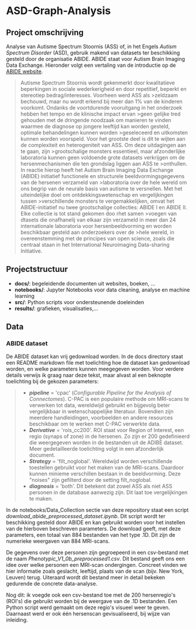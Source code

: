 # ASD-Graph-Analysis

## Project omschrijving
Analyse van Autisme Spectrum Stoornis (ASS) of, in het Engels *Autism Spectrum Disorder* (ASD), gebruik makend van datasets ter beschikking gesteld door de organisatie ABIDE.
ABIDE staat voor Autism Brain Imaging Data Exchange. Hieronder volgt een vertaling van de introductie op de [ABIDE website](https://fcon_1000.projects.nitrc.org/indi/abide/).

>Autisme Spectrum Stoornis wordt gekenmerkt door kwalitatieve beperkingen in sociale wederkerigheid en door repetitief, beperkt en stereotiep bedrag/interesses. Voorheen werd ASS als >zeldzaam bechouwd, maar nu wordt erkend bij meer dan 1% van de kinderen voorkomt. Ondanks de voortdurende vooruitgang in het onderzoek hebben het tempo en de klinische impact ervan >geen gelijke tred gehouden met de dringende noodzaak om manieren te vinden waarmee de diagnose op jongere leeftijd kan worden gesteld, optimale behandelingen kunnen worden >geseleceerd en uitkomsten kunnen worden voorspeld. Voor het grootste deel is dit te wijten aan de complexiteit en heterogeniteit van ASS. Om deze uitdagingen aan te gaan, zijn >grootschalige monsters essentieel, maar afzonderlijke laboratoria kunnen geen voldoende grote datasets verkrijgen om de hersenmechanismen die ten grondslag liggen aan ASS te >onthullen. In reactie hierop heeft het Autism Brain Imaging Data Exchange (ABIDE) initiatief functionele en structurele beeldvormingsgegevens van de hersenen verzameld van >laboratoria over de hele wereld om ons begrip van de neurale basis van autisme te versnellen. Met het uiteindelijke doel om ontdekkingswetenschap en vergelijkingen tussen >verschillende monsters te vergemakkelijken, omvat het ABIDE-initiatief nu twee grootschalige collecties: ABIDE I en ABIDE II. Elke collectie is tot stand gekomen doo rhet samen >voegen van dtasets die onafhanelij van elkaar zijn verzameld in meer dan 24 internationale laboratoria voor hersenbeeldvorming en worden beschikbaar gesteld aan onderzoekers over de >hele wereld, in overeenstemming met de principes van open science, zoals die centraal staan in het International Neuroimaging Data-sharing Initiative.

## Projectstructuur
- **docs/**: begeleidende documenten uit websites, boeken, ...
- **notebooks/**: Jupyter Notebooks voor data cleaning, analyse en machine learning
- **src/**: Python scripts voor ondersteunende doeleinden
- **results/**: grafieken, visualisaties,...

## Data
### ABIDE dataset
De ABIDE dataset kan vrij gedownload worden. In de docs directory staat een README markdown file met toelichting hoe de dataset kan gedownload worden, en welke parameters kunnen meegegeven worden. Voor verdere details verwijs ik graag naar deze tekst, maar alvast al een beknopte toelichting bij de gekozen parameters:
> - ***pipeline*** = 'cpac' (*Configurable Pipeline for the Analysis of Connectomes*). C-PAC is een populaire methode om MRI-scans te verwerken tot data, wereldwijd gebruikt en bijgevolg beter vergelijkbaar in wetenschappelijke literatuur. Bovendien zijn meerdere handleidingen, voorbeelden en andere resources beschikbaar om te werken met C-PAC verwerkte data.
>- ***Derivative*** = 'rois_cc200'. ROI staat voor Region of Interest, een regio (synaps of zone) in de hersenen. Zo zijn er 200 gedefinieerd die weergegeven worden in de bestanden uit de ADIBE dataset. Meer gedetailleerde toelichting volgt in een afzonderlijk document.
>- ***Strategy*** = 'filt_noglobal'. Wereldwijd worden verschillende toestellen gebruikt voor het maken van de MRI-scans. Daardoor kunnen minieme verschillen bestaan in de beeldvorming. Deze "noises" zijn gefilterd door de setting filt_noglobal.
>- ***diagnosis*** = 'both'. Dit betekent dat zowel ASS als niet ASS personen in de database aanwezig zijn. Dit laat toe vergelijkingen te maken.

In de notebooks/Data_Collection sectie van deze repository staat een script *download_abide_preprocessed_dataset.ipynb*. Dit script wordt ter beschikking gesteld door ABIDE en kan gebruikt worden voor het instellen van de hierboven beschreven parameters. De download geeft, met deze parameters, een totaal van 884 bestanden van het type .1D. Dit zijn de numerieke weergaven van 884 MRI-scans. 

De gegevens over deze personen zijn gegroepeerd in een csv-bestand met de naam *Phenotypic_V1_0b_preprocessed1.csv*. Dit bestand geeft ons een idee over welke personen een MRI-scan ondergingen. Concreet vinden we hier informatie zoals geslacht, leeftijd, plaats van de scan (bijv. New York, Leuven) terug. Uiteraard wordt dit bestand meer in detail bekeken gedurende de concrete data-analyse.

Nog dit: ik voegde ook een csv-bestand toe met de 200 hersenregio's (ROI's) die gebruikt worden bij de weergave van de .1D bestanden. Een Python script werd gemaakt om deze regio's visueel weer te geven. Daarnaast werd er ook één hersenscan gevisualiseerd, bij wijze van inleiding. 
